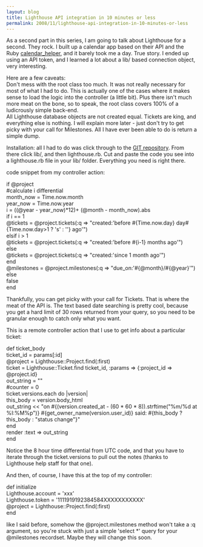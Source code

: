 ```yaml
---
layout: blog
title: Lighthouse API integration in 10 minutes or less
permalink: 2008/11/lighthouse-api-integration-in-10-minutes-or-less
---
```


<p>As a second part in this series, I am going to talk about Lighthouse for a second. They rock. I built up a calendar app based on their API and the Ruby  <a href="http://digbox.net/index.php/2008/11/15/ruby_calendar_helper_for_dummies">calendar_helper</a>, and it barely took me a day. True story. I ended up using an API token, and I learned a lot about a lib/ based connection object, very interesting.</p>
<p>Here are a few caveats:<br />
Don&#039;t mess with the root class too much. It was not really necessary for most of what I had to do. This is actually one of the cases where it makes sense to load the logic into the controller (a little bit). Plus there isn&#039;t much more meat on the bone, so to speak, the root class covers 100% of a ludicrously simple back-end.<br />
All Lighthouse database objects are not created equal. Tickets are king, and everything else is nothing. I will explain more later - just don&#039;t try to get picky with your call for Milestones. All I have ever been able to do is return a simple dump.</p>
<p>Installation: all I had to do was click through to the <a href="http://github.com/Caged/lighthouse-api/tree/master">GIT repository</a>. From there click lib/, and then lighthouse.rb. Cut and paste the code you see into a lighthouse.rb file in your lib/ folder. Everything you need is right there.</p>
<p>code snippet from my controller action:</p>
<p>    if @project<br />
      #calculate i differential<br />
      month_now = Time.now.month<br />
      year_now = Time.now.year<br />
      i = ((@year - year_now)*12)+ (@month - month_now).abs<br />
      if i == 1<br />
        @tickets = @project.tickets(:q =&gt; "created:&#039;before #{Time.now.day} day#{Time.now.day&gt;1 ? &#039;s&#039; : &#039;&#039;} ago&#039;")<br />
      elsif i &gt; 1<br />
        @tickets = @project.tickets(:q =&gt; "created:&#039;before #{i-1} months ago&#039;")<br />
      else<br />
        @tickets = @project.tickets(:q =&gt; "created:&#039;since 1 month ago&#039;")<br />
      end<br />
      @milestones = @project.milestones(:q =&gt; "due_on:&#039;#{@month}/#{@year}&#039;")<br />
    else<br />
      false<br />
    end</p>
<p>Thankfully, you can get picky with your call for Tickets. That is where the meat of the API is. The text based date searching is pretty cool, because you get a hard limit of 30 rows returned from your query, so you need to be granular enough to catch only what you want.</p>
<p>This is a remote controller action that I use to get info about a particular ticket:</p>
<p>  def ticket_body<br />
    ticket_id = params[:id]<br />
    @project = Lighthouse::Project.find(:first)<br />
    ticket = Lighthouse::Ticket.find ticket_id, :params =&gt; {:project_id =&gt; @project.id}<br />
    out_string = ""<br />
    #counter = 0<br />
    ticket.versions.each do |version|<br />
      this_body = version.body_html<br />
      out_string &lt;&lt; "on #{(version.created_at - (60 * 60 * 8)).strftime("%m/%d at %I:%M%p")} #{get_owner_name(version.user_id)} said: #{this_body ? this_body : "status change"}"<br />
    end<br />
    render :text =&gt; out_string<br />
  end</p>
<p>Notice the 8 hour time differential from UTC code, and that you have to iterate through the ticket.versions to pull out the notes (thanks to Lighthouse help staff for that one).</p>
<p>And then, of course, I have this at the top of my controller:</p>
<p>  def initialize<br />
    Lighthouse.account = &#039;xxx&#039;<br />
    Lighthouse.token = &#039;1111919192384584XXXXXXXXXXX&#039;<br />
    @project = Lighthouse::Project.find(:first)<br />
  end</p>
<p>like I said before, somehow the @project.milestones method won&#039;t take a :q argument, so you&#039;re stuck with just a simple &#039;select *&#039; query for your @milestones recordset. Maybe they will change this soon.</p>
